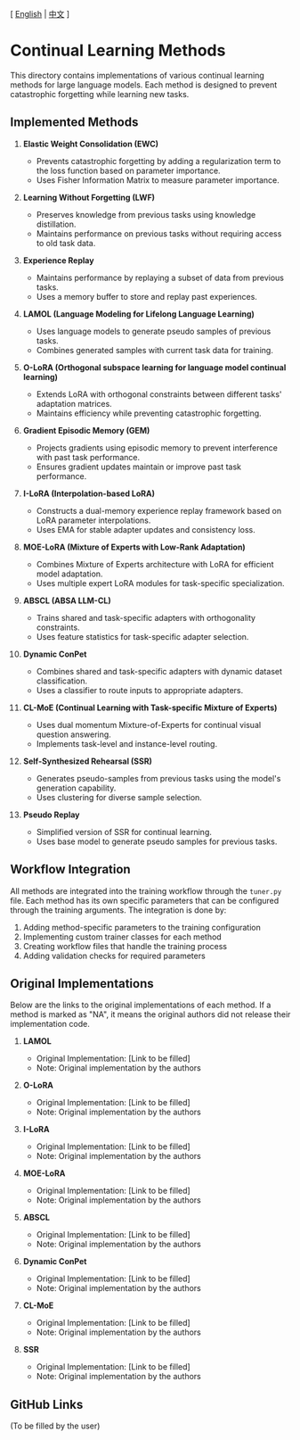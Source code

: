 [ [English](README.md) | [中文](README_zh.md) ]

# Continual Learning Methods

This directory contains implementations of various continual learning methods for large language models. Each method is designed to prevent catastrophic forgetting while learning new tasks.

## Implemented Methods

1. **Elastic Weight Consolidation (EWC)**
   - Prevents catastrophic forgetting by adding a regularization term to the loss function based on parameter importance.
   - Uses Fisher Information Matrix to measure parameter importance.

2. **Learning Without Forgetting (LWF)**
   - Preserves knowledge from previous tasks using knowledge distillation.
   - Maintains performance on previous tasks without requiring access to old task data.

3. **Experience Replay**
   - Maintains performance by replaying a subset of data from previous tasks.
   - Uses a memory buffer to store and replay past experiences.

4. **LAMOL (Language Modeling for Lifelong Language Learning)**
   - Uses language models to generate pseudo samples of previous tasks.
   - Combines generated samples with current task data for training.

5. **O-LoRA (Orthogonal subspace learning for language model continual learning)**
   - Extends LoRA with orthogonal constraints between different tasks' adaptation matrices.
   - Maintains efficiency while preventing catastrophic forgetting.

6. **Gradient Episodic Memory (GEM)**
   - Projects gradients using episodic memory to prevent interference with past task performance.
   - Ensures gradient updates maintain or improve past task performance.

7. **I-LoRA (Interpolation-based LoRA)**
   - Constructs a dual-memory experience replay framework based on LoRA parameter interpolations.
   - Uses EMA for stable adapter updates and consistency loss.

8. **MOE-LoRA (Mixture of Experts with Low-Rank Adaptation)**
   - Combines Mixture of Experts architecture with LoRA for efficient model adaptation.
   - Uses multiple expert LoRA modules for task-specific specialization.

9. **ABSCL (ABSA LLM-CL)**
   - Trains shared and task-specific adapters with orthogonality constraints.
   - Uses feature statistics for task-specific adapter selection.

10. **Dynamic ConPet**
    - Combines shared and task-specific adapters with dynamic dataset classification.
    - Uses a classifier to route inputs to appropriate adapters.

11. **CL-MoE (Continual Learning with Task-specific Mixture of Experts)**
    - Uses dual momentum Mixture-of-Experts for continual visual question answering.
    - Implements task-level and instance-level routing.

12. **Self-Synthesized Rehearsal (SSR)**
    - Generates pseudo-samples from previous tasks using the model's generation capability.
    - Uses clustering for diverse sample selection.

13. **Pseudo Replay**
    - Simplified version of SSR for continual learning.
    - Uses base model to generate pseudo samples for previous tasks.

## Workflow Integration

All methods are integrated into the training workflow through the `tuner.py` file. Each method has its own specific parameters that can be configured through the training arguments. The integration is done by:

1. Adding method-specific parameters to the training configuration
2. Implementing custom trainer classes for each method
3. Creating workflow files that handle the training process
4. Adding validation checks for required parameters

## Original Implementations

Below are the links to the original implementations of each method. If a method is marked as "NA", it means the original authors did not release their implementation code.

1. **LAMOL**
   - Original Implementation: [Link to be filled]
   - Note: Original implementation by the authors

2. **O-LoRA**
   - Original Implementation: [Link to be filled]
   - Note: Original implementation by the authors

3. **I-LoRA**
   - Original Implementation: [Link to be filled]
   - Note: Original implementation by the authors

4. **MOE-LoRA**
   - Original Implementation: [Link to be filled]
   - Note: Original implementation by the authors

5. **ABSCL**
   - Original Implementation: [Link to be filled]
   - Note: Original implementation by the authors

6. **Dynamic ConPet**
   - Original Implementation: [Link to be filled]
   - Note: Original implementation by the authors

7. **CL-MoE**
   - Original Implementation: [Link to be filled]
   - Note: Original implementation by the authors

8. **SSR**
   - Original Implementation: [Link to be filled]
   - Note: Original implementation by the authors

## GitHub Links

(To be filled by the user) 